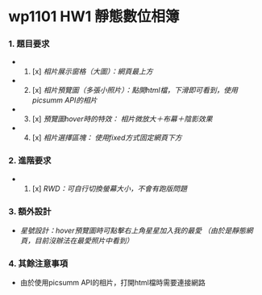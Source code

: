 # wp1101 HW1 靜態數位相簿

### 1. 題目要求
- 1. [x] *相片展示窗格（大圖）：網頁最上方*
- 2. [x] *相片預覽圖（多張小照片）：點開html檔，下滑即可看到，使用picsumm API的相片*
- 3. [x] *預覽圖hover時的特效： 相片微放大＋布幕＋陰影效果*
- 4. [x] *相片選擇區塊： 使用fixed方式固定網頁下方*

### 2. 進階要求
- 1. [x] *RWD：可自行切換螢幕大小，不會有跑版問題*

### 3. 額外設計
- *星號設計：hover預覽圖時可點擊右上角星星加入我的最愛
（由於是靜態網頁，目前沒辦法在最愛照片中看到）*

### 4. 其餘注意事項
-  由於使用picsumm API的相片，打開html檔時需要連接網路


